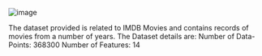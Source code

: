 ![image](https://github.com/user-attachments/assets/401f7134-9a83-495b-acf2-ab4d41b7488c)



The dataset provided is related to IMDB Movies and contains records of movies from a number of years.
The Dataset details are:
Number of Data-Points: 368300
Number of Features: 14

